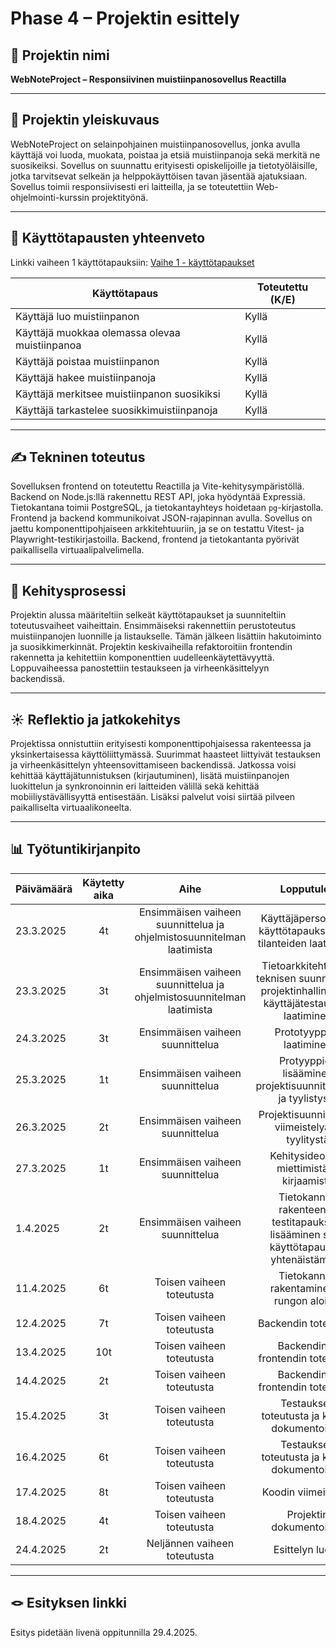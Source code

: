 # Phase 4 – Projektin esittely

## 🎯 Projektin nimi

**WebNoteProject – Responsiivinen muistiinpanosovellus Reactilla**

---

## 📝 Projektin yleiskuvaus

WebNoteProject on selainpohjainen muistiinpanosovellus, jonka avulla käyttäjä voi luoda, muokata, poistaa ja etsiä muistiinpanoja sekä merkitä ne suosikeiksi. Sovellus on suunnattu erityisesti opiskelijoille ja tietotyöläisille, jotka tarvitsevat selkeän ja helppokäyttöisen tavan jäsentää ajatuksiaan. Sovellus toimii responsiivisesti eri laitteilla, ja se toteutettiin Web-ohjelmointi-kurssin projektityönä.

---

## 📌 Käyttötapausten yhteenveto

Linkki vaiheen 1 käyttötapauksiin: [Vaihe 1 - käyttötapaukset](https://github.com/rikuk31/webkehittaminen-main/blob/master/WebNoteProject/Projektisuunnitelmat/vaihe1.md)

| Käyttötapaus                                     | Toteutettu (K/E) | 
|--------------------------------------------------|------------------|
| Käyttäjä luo muistiinpanon                        | Kyllä            |
| Käyttäjä muokkaa olemassa olevaa muistiinpanoa   | Kyllä            |
| Käyttäjä poistaa muistiinpanon                   | Kyllä            |
| Käyttäjä hakee muistiinpanoja                     | Kyllä            |
| Käyttäjä merkitsee muistiinpanon suosikiksi       | Kyllä            |
| Käyttäjä tarkastelee suosikkimuistiinpanoja       | Kyllä            |

---

## ✍️ Tekninen toteutus

Sovelluksen frontend on toteutettu Reactilla ja Vite-kehitysympäristöllä. Backend on Node.js:llä rakennettu REST API, joka hyödyntää Expressiä. Tietokantana toimii PostgreSQL, ja tietokantayhteys hoidetaan `pg`-kirjastolla. Frontend ja backend kommunikoivat JSON-rajapinnan avulla. Sovellus on jaettu komponenttipohjaiseen arkkitehtuuriin, ja se on testattu Vitest- ja Playwright-testikirjastoilla. Backend, frontend ja tietokantanta pyörivät paikallisella virtuaalipalvelimella.

---

## 🚂 Kehitysprosessi

Projektin alussa määriteltiin selkeät käyttötapaukset ja suunniteltiin toteutusvaiheet vaiheittain. Ensimmäiseksi rakennettiin perustoteutus muistiinpanojen luonnille ja listaukselle. Tämän jälkeen lisättiin hakutoiminto ja suosikkimerkinnät. Projektin keskivaiheilla refaktoroitiin frontendin rakennetta ja kehitettiin komponenttien uudelleenkäytettävyyttä. Loppuvaiheessa panostettiin testaukseen ja virheenkäsittelyyn backendissä.

---

## ☀️ Reflektio ja jatkokehitys

Projektissa onnistuttiin erityisesti komponenttipohjaisessa rakenteessa ja yksinkertaisessa käyttöliittymässä. Suurimmat haasteet liittyivät testauksen ja virheenkäsittelyn yhteensovittamiseen backendissä. Jatkossa voisi kehittää käyttäjätunnistuksen (kirjautuminen), lisätä muistiinpanojen luokittelun ja synkronoinnin eri laitteiden välillä sekä kehittää mobiiliystävällisyyttä entisestään. Lisäksi palvelut voisi siirtää pilveen paikalliselta virtuaalikoneelta.

---

## 📊 Työtuntikirjanpito

| Päivämäärä  | Käytetty aika | Aihe |  Lopputulos |
| :---  |     :---:      |     :---:      |     :---:      |
| 23.3.2025 | 4t | Ensimmäisen vaiheen suunnittelua ja ohjelmistosuunnitelman laatimista |  Käyttäjäpersoonien, käyttötapauksien- ja tilanteiden laatiminen |
| 23.3.2025 | 3t | Ensimmäisen vaiheen suunnittelua ja ohjelmistosuunnitelman laatimista |  Tietoarkkitehtuurin, teknisen suunnittelun, projektinhallinnan ja käyttäjätestauksen laatiminen |
| 24.3.2025 | 3t | Ensimmäisen vaiheen suunnittelua |  Prototyyppien laatiminen |
| 25.3.2025 | 1t | Ensimmäisen vaiheen suunnittelua | Protyyppien lisääminen projektisuunnitelmaan ja tyylistystä  |
| 26.3.2025 | 2t | Ensimmäisen vaiheen suunnittelua |  Projektisuunnitelman viimeistelyä ja tyylitystä |
| 27.3.2025 | 1t | Ensimmäisen vaiheen suunnittelua |  Kehitysideoiden miettimistä ja kirjaamista |
| 1.4.2025 | 2t | Ensimmäisen vaiheen suunnittelua |  Tietokannan rakenteen ja testitapauksien lisääminen sekä käyttötapausten yhtenäistämistä |
| 11.4.2025 | 6t | Toisen vaiheen toteutusta |  Tietokannan rakentaminen ja rungon aloitus |
| 12.4.2025 | 7t | Toisen vaiheen toteutusta |  Backendin toteutusta |
| 13.4.2025 | 10t | Toisen vaiheen toteutusta |  Backendin ja frontendin toteutusta |
| 14.4.2025 | 2t | Toisen vaiheen toteutusta |  Backendin ja frontendin toteutusta |
| 15.4.2025 | 3t | Toisen vaiheen toteutusta |  Testauksen toteutusta ja koodin dokumentointia |
| 16.4.2025 | 6t | Toisen vaiheen toteutusta |  Testauksen toteutusta ja koodin dokumentointia |
| 17.4.2025 | 8t | Toisen vaiheen toteutusta |  Koodin viimeistelyä |
| 18.4.2025 | 4t | Toisen vaiheen toteutusta |  Projektin dokumentointia |
| 24.4.2025 | 2t | Neljännen vaiheen toteutusta |  Esittelyn luonti |

---

## 🪢 Esityksen linkki

Esitys pidetään livenä oppitunnilla 29.4.2025.
